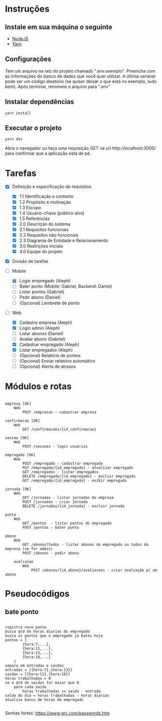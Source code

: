 # Instruções

## Instale em sua máquina o seguinte

 - [NodeJS](https://nodejs.org/en/download/)
 - [Yarn](https://yarnpkg.com/pt-BR/docs/install)

## Configurações
Tem um arquivo na raiz do projeto chamado ".env.exemplo".
Preencha com as informações do banco de dados que você
quer utilizar. A última variável pode ser um código aleatório
(se quiser deixar o que está no exemplo, tudo bem).
Após terminar, renomeie o arquivo para ".env"

## Instalar dependências

```
yarn install

```

## Executar o projeto

```
yarn dev
```

Abra o navegador ou faça uma requisição GET na url http://localhost:3000/
para confirmar que a aplicação está de pé.


# Tarefas

- [X] Definição e especificação de requisitos
	- [X] 1.1 Identificação e contexto
	- [X] 1.2 Propósito e motivação
	- [X] 1.3 Escopo
	- [X] 1.4 Usuário-chave (público alvo)
	- [X] 1.5 Referências
	- [X] 2.0 Descrição do sistema
	- [X] 2.1 Requisitos funcionais
	- [X] 2.2 Requisitos não funcionais
	- [X] 2.3 Diagrama de Entidade e Relacionamento 
	- [X] 3.0 Restrições iniciais
	- [X] 4.0 Equipe do projeto 

- [X] Divisão de tarefas

- [ ] Mobile
	- [X] Login empregado (Aleph)
	- [ ] Bater ponto (Mobile: Gabriel, Backend: Daniel)
	- [ ] Listar pontos (Gabriel)
	- [ ] Pedir abono (Daniel)
	- [ ] (Opcional) Lembrete de ponto
	
- [ ] Web
	- [X] Cadastro empresa (Aleph)
	- [X] Login admin (Aleph)
	- [ ] Listar abonos (Daniel)
	- [ ] Avaliar abono (Gabriel)
	- [X] Cadastrar empregado (Aleph)
	- [X] Listar empregados (Aleph)
	- [ ] (Opcional) Relatório de pontos
	- [ ] (Opcional) Enviar relatório automático
	- [ ] (Opcional) Alerta de atrasos

# Módulos e rotas
```

empresa [OK]
	Web
		POST /empresas - cadastrar empresa

confirmacao [OK]
	Web
		GET /confirmacoes/{id_confirmacao}

sessao [OK]
	Web
		POST /sessoes - login usuários

empregado [OK]
	Web
		POST /empregado - cadastrar empregado
		PUT /empregado/{id_empregado} - atualizar empregado
		GET /empregados - listar empregados
		DELETE /empregado/{id_empregado} - excluir empregado
		GET /empregado/{id_empregado} - exibir empregado

jornada [OK]
	Web
		GET /jornadas - listar jornadas da empresa
		POST /jornadas - criar jornada
		DELETE /jornadas/{id_jornada} - excluir jornada

ponto
	Web
		GET /pontos  - listar pontos do empregado
		POST /pontos - bater ponto

abono
	Web
		GET /abonos?todos - listar abonos do empregado ou todos da empresa (se for admin)
		POST /abonos - pedir abono

	avaliacao
		Web
			POST /abonos/{id_abono}/avaliacoes - criar avaliação p/ um abono

```


# Pseudocódigos

## bate ponto

```

registra novo ponto
busca qtd de horas diarias do empregado
busca os pontos que o empregado já bateu hoje
pontos = [
		{hora:7,...},
		{hora:11,...},
		{hora:13,...},
		{hora:18,...}		
	]
separa em entradas e saidas
entradas = [{hora:7},{hora:13}]
saidas = [{hora:11},{hora:18}]
horas trabalhadas = 0
se a qtd de saidas for maior que 0
	para cada saida
		horas trabalhadas += saida - entrada
saldo do dia = horas trabalhadas - horas diarias
atualiza banco de horas do empregado
		
```

Senhas fortes: https://www.grc.com/passwords.htm
